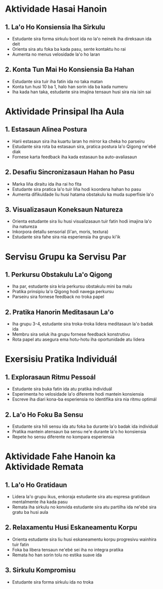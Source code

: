 # Aktividade Hasai Hanoin

## 1. La'o Ho Konsiensia Iha Sirkulu
- Estudante sira forma sirkulu boot ida no la'o neineik iha direksaun ida deit
- Orienta sira atu foka ba kada pasu, sente kontaktu ho rai
- Aumenta no menus velosidade la'o ho laran

## 2. Konta Tun Mai Ho Konsiensia Ba Hahan
- Estudante sira tuir iha fatin ida no taka matan
- Konta tun husi 10 ba 1, halo han sorin ida ba kada numeru
- Iha kada han taka, estudante sira imajina tensaun husi sira nia isin sai

# Aktividade Prinsipal Iha Aula

## 1. Estasaun Alinea Postura
- Harii estasaun sira iha kuartu laran ho mirror ka cheka ho parseiru
- Estudante sira rota ba estasaun sira, pratica postura la'o Qigong ne'ebé diak
- Fornese karta feedback iha kada estasaun ba auto-avaliasaun

## 2. Desafiu Sincronizasaun Hahan ho Pasu
- Marka liña diraitu ida iha rai ho fita
- Estudante sira pratica la'o tuir liña hodi koordena hahan ho pasu
- Aumenta difikuldade liu husi hatama obstakulu ka muda superfisie la'o

## 3. Visualizasaun Koneksaun Natureza
- Orienta estudante sira liu husi visualizasaun tuir fatin hodi imajina la'o iha natureza
- Inkorpora detallu sensorial (li'an, moris, textura)
- Estudante sira fahe sira nia esperiensia iha grupu ki'ik

# Servisu Grupu ka Servisu Par

## 1. Perkursu Obstakulu La'o Qigong
- Iha par, estudante sira kria perkursu obstakulu mini ba malu
- Pratika prinsipiu la'o Qigong hodi navega perkursu
- Parseiru sira fornese feedback no troka papel

## 2. Pratika Hanorin Meditasaun La'o
- Iha grupu 3-4, estudante sira troka-troka lidera meditasaun la'o badak ida
- Membru sira seluk iha grupu fornese feedback konstrutivu
- Rota papel atu asegura ema hotu-hotu iha oportunidade atu lidera

# Exersisiu Pratika Individuál

## 1. Explorasaun Ritmu Pessoál
- Estudante sira buka fatin ida atu pratika individuál
- Esperimenta ho velosidade la'o diferente hodi mantein konsiensia
- Escreve iha diari kona-ba esperiensia no identifika sira nia ritmu optimál

## 2. La'o Ho Foku Ba Sensu
- Estudante sira hili sensu ida atu foka ba durante la'o badak ida individuál
- Pratika mantein atensaun ba sensu ne'e durante la'o ho konsiensia
- Repete ho sensu diferente no kompara esperiensia

# Aktividade Fahe Hanoin ka Aktividade Remata

## 1. La'o Ho Gratidaun
- Lidera la'o grupu ikus, enkoraja estudante sira atu espresa gratidaun mentalmente iha kada pasu
- Remata iha sirkulu no konvida estudante sira atu partilha ida ne'ebé sira gratu ba husi aula

## 2. Relaxamentu Husi Eskaneamentu Korpu
- Orienta estudante sira liu husi eskaneamentu korpu progresivu wainhira tuir fatin
- Foka ba libera tensaun ne'ebé sei iha no integra pratika
- Remata ho han sorin tolu no estika suave ida

## 3. Sirkulu Kompromisu
- Estudante sira forma sirkulu ida no troka